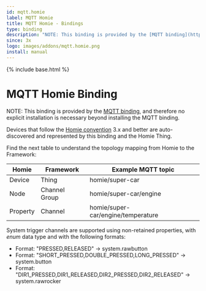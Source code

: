 ```yaml
---
id: mqtt.homie
label: MQTT Homie
title: MQTT Homie - Bindings
type: binding
description: "NOTE: This binding is provided by the [MQTT binding](https://www.openhab.org/addons/bindings/mqtt/), and therefore no explicit installation is necessary beyond installing the MQTT binding."
since: 3x
logo: images/addons/mqtt.homie.png
install: manual
---
```


<!-- Attention authors: Do not edit directly. Please add your changes to the appropriate source repository -->

{% include base.html %}

<AddonLogo />

# MQTT Homie Binding

NOTE: This binding is provided by the [MQTT binding](https://www.openhab.org/addons/bindings/mqtt/), and therefore no explicit installation is necessary beyond installing the MQTT binding.

Devices that follow the [Homie convention](https://homieiot.github.io/) 3.x and better
are auto-discovered and represented by this binding and the Homie Thing.

Find the next table to understand the topology mapping from Homie to the Framework:

| Homie    | Framework     | Example MQTT topic                 |
|----------|---------------|------------------------------------|
| Device   | Thing         | homie/super-car                    |
| Node     | Channel Group | homie/super-car/engine             |
| Property | Channel       | homie/super-car/engine/temperature |

System trigger channels are supported using non-retained properties, with _enum_ data type and with the following formats:

- Format: "PRESSED,RELEASED" -> system.rawbutton
- Format: "SHORT\_PRESSED,DOUBLE\_PRESSED,LONG\_PRESSED" -> system.button
- Format: "DIR1\_PRESSED,DIR1\_RELEASED,DIR2\_PRESSED,DIR2\_RELEASED" -> system.rawrocker

